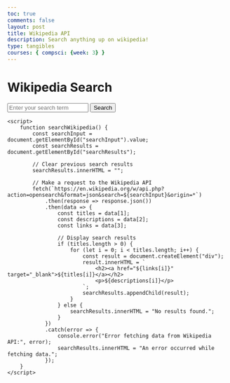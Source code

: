 ```yaml
---
toc: true
comments: false
layout: post
title: Wikipedia API
description: Search anything up on wikipedia!
type: tangibles
courses: { compsci: {week: 3} }
---
```


<html lang="en">
<head>
    <meta charset="UTF-8">
    <meta name="viewport" content="width=device-width, initial-scale=1.0">
    <title>Wikipedia Search</title>
</head>
<body>
    <h1>Wikipedia Search</h1>
    <input type="text" id="searchInput" placeholder="Enter your search term">
    <button onclick="searchWikipedia()">Search</button>
    <div id="searchResults"></div>

    <script>
        function searchWikipedia() {
            const searchInput = document.getElementById("searchInput").value;
            const searchResults = document.getElementById("searchResults");

            // Clear previous search results
            searchResults.innerHTML = "";

            // Make a request to the Wikipedia API
            fetch(`https://en.wikipedia.org/w/api.php?action=opensearch&format=json&search=${searchInput}&origin=*`)
                .then(response => response.json())
                .then(data => {
                    const titles = data[1];
                    const descriptions = data[2];
                    const links = data[3];

                    // Display search results
                    if (titles.length > 0) {
                        for (let i = 0; i < titles.length; i++) {
                            const result = document.createElement("div");
                            result.innerHTML = `
                                <h2><a href="${links[i]}" target="_blank">${titles[i]}</a></h2>
                                <p>${descriptions[i]}</p>
                            `;
                            searchResults.appendChild(result);
                        }
                    } else {
                        searchResults.innerHTML = "No results found.";
                    }
                })
                .catch(error => {
                    console.error("Error fetching data from Wikipedia API:", error);
                    searchResults.innerHTML = "An error occurred while fetching data.";
                });
        }
    </script>
</body>
</html>
